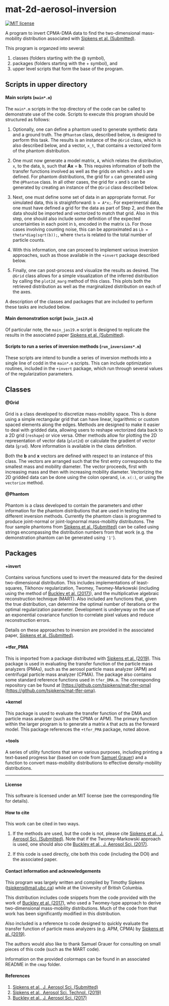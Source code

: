# mat-2d-aerosol-inversion

[![MIT license](https://img.shields.io/badge/License-MIT-blue.svg)](https://lbesson.mit-license.org/)

A program to invert CPMA-DMA data to find the two-dimensional
mass-mobility distribution associated with [Sipkens et al. (Submitted)][1].

This program is organzed into several:

1. classes (folders starting with the @ symbol), 
2. packages (folders starting with the + symbol), and
3. upper level scripts that form the base of the program. 


## Scripts in upper directory

#### Main scripts (`main*.m`)

The `main*.m` scripts in the top directory of the code can be called to
demonstrate use of the code. Scripts to execute this program should be
structured as follows:

1. Optionally, one can define a phantom used to generate synthetic data and a
ground truth. The `@Phantom` class, described below, is designed to
perform this task. The results is an instance of the `@Grid` class, which is
also described below, and a vector, `x_t`, that contains a vectorized form of
the phantom distribution.

2. One must now generate a model matrix, `A`, which relates the distribution,
`x`, to the data, `b`, such that **Ax** = **b**. This requires information of
both the transfer functions involved as well as the grids on which `x` and `b`
are defined. For phantom distributions, the grid for `x` can generated using
the `@Phantom` class. In all other cases, the grid for `x` and `b` can be
generated by creating an instance of the `@Grid` class described below.

3. Next, one must define some set of data in an appropriate format. For
simulated data, this is straightforward: `b = A*x;`. For experimental data, one
must have defined a grid for the data as part of Step 2, and then the data
should be imported and vectorized to match that grid. Also in this step, one
should also include some definition of the expected uncertainties in each point
in `b`, encoded in the matrix `Lb`. For those cases involving counting noise,
this can be approximated as `Lb = theta*diag(sqrt(b));`, where `theta` is
related to the total number of particle counts.

4. With this information, one can proceed to implement various inversion
approaches, such as those available in the `+invert` package described below.

5. Finally, one can post-process and visualize the results as desired. The
`@Grid` class allows for a simple visualization of the inferred distribution
by calling the `plot2d_marg` method of this class. This plots both the
retrieved distribution as well as the marginalized distribution on each of
the axes.

A description of the classes and packages that are included to perform these
tasks are included below.

#### Main demonstration script (`main_jas19.m`)

Of particular note, the `main_jas19.m` script is designed to replicate the
results in the associated paper [Sipkens et al. (Submitted)][1].

#### Scripts to run a series of inversion methods (`run_inversions*.m`)

These scripts are intend to bundle a series of inversion methods into a single
line of codd in the `main*.m` scripts. This can include optimization routines,
included in the `+invert` package, which run through several values of the
regularization parameters.

## Classes

#### @Grid

Grid is a class developed to discretize mass-mobility space. This is
done using a simple rectangular grid that can have linear, logarithmic
or custom spaced elements along the edges. Methods are designed
to make it easier to deal with gridded data, allowing users to reshape
vectorized data back to a 2D grid (`reshape`) or vice versa. Other
methods allow for plotting the 2D representation of vector data (`plot2d`) or
calculate the gradient of vector data (`grad`). More information is available
in the class definition.

Both the **b** and **x** vectors are defined with respect to an instance of
this class. The vectors are arranged such that the first entry corresponds
to the smallest mass and mobility diameter. The vector proceeds, first with
increasing mass and then with increasing mobility diameter. Vectorizing the
2D gridded data can be done using the colon operand, i.e. `x(:)`, or using
the `vectorize` method.

#### @Phantom

Phantom is a class developed to contain the parameters and other information
for the phantom distributions that are used in testing the different inversion
methods. Currently the phantom class is programmed to produce joint-normal
or joint-lognormal mass-mobiltiy distributons. The four sample phantoms from
[Sipkens et al. (Submitted)][1] can be called using strings encompassing the
distribution numbers from that work (e.g. the demonstration phantom can be
generated using `'1'`).


## Packages

#### +invert

Contains various functions used to invert the measured data for the desired
two-dimensional distribution. This includes implementations of least-squares,
Tikhonov regularization, Twomey, Twomey-Markowski (including using the method
of [Buckley et al. (2017)][3]), and the multiplicative algebraic reconstruction
technique (MART). Also included are functions that, given the true distribution,
can determine the optimal number of iterations or the optimal regularization
parameter. Development is underyway on the use of an exponential covariance
function to correlate pixel values and reduce reconstruction errors.

Details on these approaches to inversion are provided in the 
associated paper, [Sipkens et al. (Submitted)][1]. 

#### +tfer_PMA

This is imported from a package distributed with [Sipkens et al. (2019)][2].
This package is used in evaluating the transfer function of the particle mass
analyzers (PMAs), such as the aerosol particle mass analyzer (APM) and centrifugal
particle mass analyzer (CPMA). The package also contains some standard reference
functions used in `tfer_DMA.m`. The corresponding repository can be found at
[https://github.com/tsipkens/mat-tfer-pma](https://github.com/tsipkens/mat-tfer-pma).

#### +kernel

This package is used to evaluate the transfer function of the DMA and
particle mass analyzer (such as the CPMA or APM). The primary function
within the larger program is to generate a matrix `A` that acts as the
forward model. This package references the `+tfer_PMA` package, noted
above.

#### +tools

A series of utility functions that serve various purposes, including printing
a text-based progress bar (based on code from
[Samuel Grauer](https://www.researchgate.net/profile/Samuel_Grauer))
and a function to convert mass-mobility distributions to effective
density-mobility distributions.

----------------------------------------------------------------------

#### License

This software is licensed under an MIT license (see the corresponding file
for details).

#### How to cite

This work can be cited in two ways. 

1. If the methods are used, but the code is not, 
please cite [Sipkens et al., J. Aerosol Sci. (Submitted)][1]. 
Note that if the Twomey-Markowski approach is used, 
one should also cite [Buckley et al., J. Aerosol Sci. (2017)][3]. 

2. If this code is used directly, cite both this code 
(including the DOI) and the associated paper. 

#### Contact information and acknowledgements

This program was largely written and compiled by Timothy Sipkens
([tsipkens@mail.ubc.ca](mailto:tsipkens@mail.ubc.ca)) while at the
University of British Columbia.

This distribution includes code snippets from the code provided with
the work of [Buckley et al. (2017)][3],
who used a Twomey-type approach to derive two-dimensional mass-mobility
distributions. Much of the code from that work has been significantly
modified in this distribution.

Also included is a reference to code designed to quickly evaluate
the transfer function of particle mass analyzers (e.g. APM, CPMA) by
[Sipkens et al. (2019)][2]. 

The authors would also like to thank Samuel Grauer
for consulting on small pieces of this code (such as
the MART code). 

Information on the provided colormaps can be found in an associated
README in the `cmap` folder.

#### References

1. [Sipkens et al., J. Aerosol Sci. (Submitted)][1]
2. [Sipkens et al., Aerosol Sci. Technol. (2019)][2]
3. [Buckley et al., J. Aerosol Sci. (2017)][3]

[1]: N/A
[2]: https://doi.org/10.1080/02786826.2019.1680794
[3]: https://doi.org/10.1016/j.jaerosci.2017.09.012
